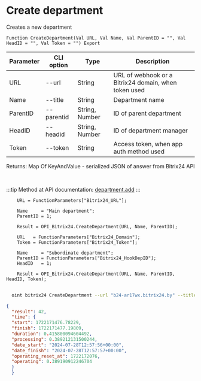 ﻿---
sidebar_position: 1
---

# Create department
 Creates a new department



`Function CreateDepartment(Val URL, Val Name, Val ParentID = "", Val HeadID = "", Val Token = "") Export`

  | Parameter | CLI option | Type | Description |
  |-|-|-|-|
  | URL | --url | String | URL of webhook or a Bitrix24 domain, when token used |
  | Name | --title | String | Department name |
  | ParentID | --parentid | String, Number | ID of parent department |
  | HeadID | --headid | String, Number | ID of department manager |
  | Token | --token | String | Access token, when app auth method used |

  
  Returns:  Map Of KeyAndValue - serialized JSON of answer from Bitrix24 API

<br/>

:::tip
Method at API documentation: [department.add](https://dev.1c-bitrix.ru/rest_help/departments/department_add.php)
:::
<br/>


```bsl title="Code example"
    URL = FunctionParameters["Bitrix24_URL"];

    Name     = "Main department";
    ParentID = 1;

    Result = OPI_Bitrix24.CreateDepartment(URL, Name, ParentID);

    URL   = FunctionParameters["Bitrix24_Domain"];
    Token = FunctionParameters["Bitrix24_Token"];

    Name     = "Subordinate department";
    ParentID = FunctionParameters["Bitrix24_HookDepID"];
    HeadID   = 1;

    Result = OPI_Bitrix24.CreateDepartment(URL, Name, ParentID, HeadID, Token);
```



```sh title="CLI command example"
    
  oint bitrix24 CreateDepartment --url "b24-ar17wx.bitrix24.by" --title "Subordinate department" --parentid "68" --headid "1" --token "fe3fa966006e9f06006b12e400000001000..."

```

```json title="Result"
{
  "result": 42,
  "time": {
  "start": 1722171476.78229,
  "finish": 1722171477.19809,
  "duration": 0.415800094604492,
  "processing": 0.389212131500244,
  "date_start": "2024-07-28T12:57:56+00:00",
  "date_finish": "2024-07-28T12:57:57+00:00",
  "operating_reset_at": 1722172076,
  "operating": 0.389190912246704
  }
  }
```
